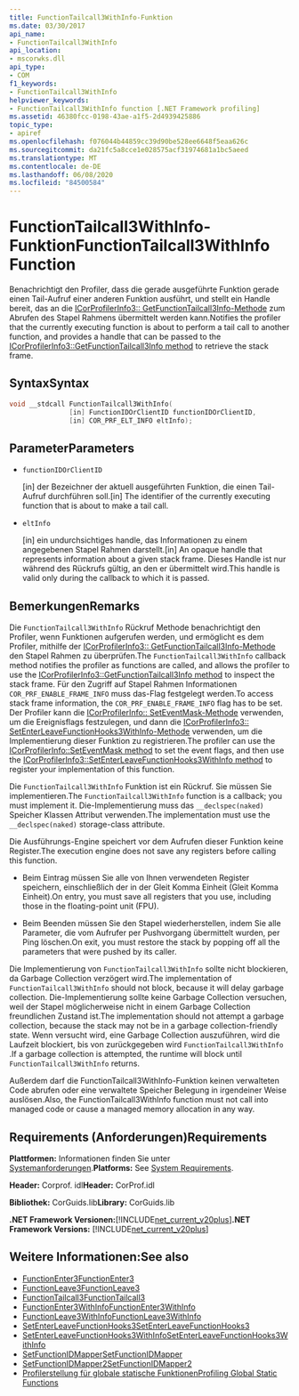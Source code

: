 ```yaml
---
title: FunctionTailcall3WithInfo-Funktion
ms.date: 03/30/2017
api_name:
- FunctionTailcall3WithInfo
api_location:
- mscorwks.dll
api_type:
- COM
f1_keywords:
- FunctionTailcall3WithInfo
helpviewer_keywords:
- FunctionTailcall3WithInfo function [.NET Framework profiling]
ms.assetid: 46380fcc-0198-43ae-a1f5-2d4939425886
topic_type:
- apiref
ms.openlocfilehash: f076044b44859cc39d90be528ee6648f5eaa626c
ms.sourcegitcommit: da21fc5a8cce1e028575acf31974681a1bc5aeed
ms.translationtype: MT
ms.contentlocale: de-DE
ms.lasthandoff: 06/08/2020
ms.locfileid: "84500584"
---
```

# <a name="functiontailcall3withinfo-function"></a><span data-ttu-id="cacfe-102">FunctionTailcall3WithInfo-Funktion</span><span class="sxs-lookup"><span data-stu-id="cacfe-102">FunctionTailcall3WithInfo Function</span></span>
<span data-ttu-id="cacfe-103">Benachrichtigt den Profiler, dass die gerade ausgeführte Funktion gerade einen Tail-Aufruf einer anderen Funktion ausführt, und stellt ein Handle bereit, das an die [ICorProfilerInfo3:: GetFunctionTailcall3Info-Methode](icorprofilerinfo3-getfunctiontailcall3info-method.md) zum Abrufen des Stapel Rahmens übermittelt werden kann.</span><span class="sxs-lookup"><span data-stu-id="cacfe-103">Notifies the profiler that the currently executing function is about to perform a tail call to another function, and provides a handle that can be passed to the [ICorProfilerInfo3::GetFunctionTailcall3Info method](icorprofilerinfo3-getfunctiontailcall3info-method.md) to retrieve the stack frame.</span></span>  
  
## <a name="syntax"></a><span data-ttu-id="cacfe-104">Syntax</span><span class="sxs-lookup"><span data-stu-id="cacfe-104">Syntax</span></span>  
  
```cpp  
void __stdcall FunctionTailcall3WithInfo(  
               [in] FunctionIDOrClientID functionIDOrClientID,  
               [in] COR_PRF_ELT_INFO eltInfo);  
```  
  
## <a name="parameters"></a><span data-ttu-id="cacfe-105">Parameter</span><span class="sxs-lookup"><span data-stu-id="cacfe-105">Parameters</span></span>  

- `functionIDOrClientID`

  <span data-ttu-id="cacfe-106">\[in] der Bezeichner der aktuell ausgeführten Funktion, die einen Tail-Aufruf durchführen soll.</span><span class="sxs-lookup"><span data-stu-id="cacfe-106">\[in] The identifier of the currently executing function that is about to make a tail call.</span></span>

- `eltInfo`

  <span data-ttu-id="cacfe-107">\[in] ein undurchsichtiges handle, das Informationen zu einem angegebenen Stapel Rahmen darstellt.</span><span class="sxs-lookup"><span data-stu-id="cacfe-107">\[in] An opaque handle that represents information about a given stack frame.</span></span> <span data-ttu-id="cacfe-108">Dieses Handle ist nur während des Rückrufs gültig, an den er übermittelt wird.</span><span class="sxs-lookup"><span data-stu-id="cacfe-108">This handle is valid only during the callback to which it is passed.</span></span>

## <a name="remarks"></a><span data-ttu-id="cacfe-109">Bemerkungen</span><span class="sxs-lookup"><span data-stu-id="cacfe-109">Remarks</span></span>  
 <span data-ttu-id="cacfe-110">Die `FunctionTailcall3WithInfo` Rückruf Methode benachrichtigt den Profiler, wenn Funktionen aufgerufen werden, und ermöglicht es dem Profiler, mithilfe der [ICorProfilerInfo3:: GetFunctionTailcall3Info-Methode](icorprofilerinfo3-getfunctiontailcall3info-method.md) den Stapel Rahmen zu überprüfen.</span><span class="sxs-lookup"><span data-stu-id="cacfe-110">The `FunctionTailcall3WithInfo` callback method notifies the profiler as functions are called, and allows the profiler to use the [ICorProfilerInfo3::GetFunctionTailcall3Info method](icorprofilerinfo3-getfunctiontailcall3info-method.md) to inspect the stack frame.</span></span> <span data-ttu-id="cacfe-111">Für den Zugriff auf Stapel Rahmen Informationen `COR_PRF_ENABLE_FRAME_INFO` muss das-Flag festgelegt werden.</span><span class="sxs-lookup"><span data-stu-id="cacfe-111">To access stack frame information, the `COR_PRF_ENABLE_FRAME_INFO` flag has to be set.</span></span> <span data-ttu-id="cacfe-112">Der Profiler kann die [ICorProfilerInfo:: SetEventMask-Methode](icorprofilerinfo-seteventmask-method.md) verwenden, um die Ereignisflags festzulegen, und dann die [ICorProfilerInfo3:: SetEnterLeaveFunctionHooks3WithInfo-Methode](icorprofilerinfo3-setenterleavefunctionhooks3withinfo-method.md) verwenden, um die Implementierung dieser Funktion zu registrieren.</span><span class="sxs-lookup"><span data-stu-id="cacfe-112">The profiler can use the [ICorProfilerInfo::SetEventMask method](icorprofilerinfo-seteventmask-method.md) to set the event flags, and then use the [ICorProfilerInfo3::SetEnterLeaveFunctionHooks3WithInfo method](icorprofilerinfo3-setenterleavefunctionhooks3withinfo-method.md) to register your implementation of this function.</span></span>  
  
 <span data-ttu-id="cacfe-113">Die `FunctionTailcall3WithInfo` Funktion ist ein Rückruf. Sie müssen Sie implementieren.</span><span class="sxs-lookup"><span data-stu-id="cacfe-113">The `FunctionTailcall3WithInfo` function is a callback; you must implement it.</span></span> <span data-ttu-id="cacfe-114">Die-Implementierung muss das `__declspec(naked)` Speicher Klassen Attribut verwenden.</span><span class="sxs-lookup"><span data-stu-id="cacfe-114">The implementation must use the `__declspec(naked)` storage-class attribute.</span></span>  
  
 <span data-ttu-id="cacfe-115">Die Ausführungs-Engine speichert vor dem Aufrufen dieser Funktion keine Register.</span><span class="sxs-lookup"><span data-stu-id="cacfe-115">The execution engine does not save any registers before calling this function.</span></span>  
  
- <span data-ttu-id="cacfe-116">Beim Eintrag müssen Sie alle von Ihnen verwendeten Register speichern, einschließlich der in der Gleit Komma Einheit (Gleit Komma Einheit).</span><span class="sxs-lookup"><span data-stu-id="cacfe-116">On entry, you must save all registers that you use, including those in the floating-point unit (FPU).</span></span>  
  
- <span data-ttu-id="cacfe-117">Beim Beenden müssen Sie den Stapel wiederherstellen, indem Sie alle Parameter, die vom Aufrufer per Pushvorgang übermittelt wurden, per Ping löschen.</span><span class="sxs-lookup"><span data-stu-id="cacfe-117">On exit, you must restore the stack by popping off all the parameters that were pushed by its caller.</span></span>  
  
 <span data-ttu-id="cacfe-118">Die Implementierung von `FunctionTailcall3WithInfo` sollte nicht blockieren, da Garbage Collection verzögert wird.</span><span class="sxs-lookup"><span data-stu-id="cacfe-118">The implementation of `FunctionTailcall3WithInfo` should not block, because it will delay garbage collection.</span></span> <span data-ttu-id="cacfe-119">Die-Implementierung sollte keine Garbage Collection versuchen, weil der Stapel möglicherweise nicht in einem Garbage Collection freundlichen Zustand ist.</span><span class="sxs-lookup"><span data-stu-id="cacfe-119">The implementation should not attempt a garbage collection, because the stack may not be in a garbage collection-friendly state.</span></span> <span data-ttu-id="cacfe-120">Wenn versucht wird, eine Garbage Collection auszuführen, wird die Laufzeit blockiert, bis von zurückgegeben wird `FunctionTailcall3WithInfo` .</span><span class="sxs-lookup"><span data-stu-id="cacfe-120">If a garbage collection is attempted, the runtime will block until `FunctionTailcall3WithInfo` returns.</span></span>  
  
 <span data-ttu-id="cacfe-121">Außerdem darf die FunctionTailcall3WithInfo-Funktion keinen verwalteten Code abrufen oder eine verwaltete Speicher Belegung in irgendeiner Weise auslösen.</span><span class="sxs-lookup"><span data-stu-id="cacfe-121">Also, the FunctionTailcall3WithInfo function must not call into managed code or cause a managed memory allocation in any way.</span></span>  
  
## <a name="requirements"></a><span data-ttu-id="cacfe-122">Requirements (Anforderungen)</span><span class="sxs-lookup"><span data-stu-id="cacfe-122">Requirements</span></span>  
 <span data-ttu-id="cacfe-123">**Plattformen:** Informationen finden Sie unter [Systemanforderungen](../../get-started/system-requirements.md).</span><span class="sxs-lookup"><span data-stu-id="cacfe-123">**Platforms:** See [System Requirements](../../get-started/system-requirements.md).</span></span>  
  
 <span data-ttu-id="cacfe-124">**Header:** Corprof. idl</span><span class="sxs-lookup"><span data-stu-id="cacfe-124">**Header:** CorProf.idl</span></span>  
  
 <span data-ttu-id="cacfe-125">**Bibliothek:** CorGuids.lib</span><span class="sxs-lookup"><span data-stu-id="cacfe-125">**Library:** CorGuids.lib</span></span>  
  
 <span data-ttu-id="cacfe-126">**.NET Framework Versionen:**[!INCLUDE[net_current_v20plus](../../../../includes/net-current-v20plus-md.md)]</span><span class="sxs-lookup"><span data-stu-id="cacfe-126">**.NET Framework Versions:** [!INCLUDE[net_current_v20plus](../../../../includes/net-current-v20plus-md.md)]</span></span>  
  
## <a name="see-also"></a><span data-ttu-id="cacfe-127">Weitere Informationen:</span><span class="sxs-lookup"><span data-stu-id="cacfe-127">See also</span></span>

- [<span data-ttu-id="cacfe-128">FunctionEnter3</span><span class="sxs-lookup"><span data-stu-id="cacfe-128">FunctionEnter3</span></span>](functionenter3-function.md)
- [<span data-ttu-id="cacfe-129">FunctionLeave3</span><span class="sxs-lookup"><span data-stu-id="cacfe-129">FunctionLeave3</span></span>](functionleave3-function.md)
- [<span data-ttu-id="cacfe-130">FunctionTailcall3</span><span class="sxs-lookup"><span data-stu-id="cacfe-130">FunctionTailcall3</span></span>](functiontailcall3-function.md)
- [<span data-ttu-id="cacfe-131">FunctionEnter3WithInfo</span><span class="sxs-lookup"><span data-stu-id="cacfe-131">FunctionEnter3WithInfo</span></span>](functiontailcall3-function.md)
- [<span data-ttu-id="cacfe-132">FunctionLeave3WithInfo</span><span class="sxs-lookup"><span data-stu-id="cacfe-132">FunctionLeave3WithInfo</span></span>](functionleave3withinfo-function.md)
- [<span data-ttu-id="cacfe-133">SetEnterLeaveFunctionHooks3</span><span class="sxs-lookup"><span data-stu-id="cacfe-133">SetEnterLeaveFunctionHooks3</span></span>](icorprofilerinfo3-setenterleavefunctionhooks3-method.md)
- [<span data-ttu-id="cacfe-134">SetEnterLeaveFunctionHooks3WithInfo</span><span class="sxs-lookup"><span data-stu-id="cacfe-134">SetEnterLeaveFunctionHooks3WithInfo</span></span>](icorprofilerinfo3-setenterleavefunctionhooks3withinfo-method.md)
- [<span data-ttu-id="cacfe-135">SetFunctionIDMapper</span><span class="sxs-lookup"><span data-stu-id="cacfe-135">SetFunctionIDMapper</span></span>](icorprofilerinfo-setfunctionidmapper-method.md)
- [<span data-ttu-id="cacfe-136">SetFunctionIDMapper2</span><span class="sxs-lookup"><span data-stu-id="cacfe-136">SetFunctionIDMapper2</span></span>](icorprofilerinfo3-setfunctionidmapper2-method.md)
- [<span data-ttu-id="cacfe-137">Profilerstellung für globale statische Funktionen</span><span class="sxs-lookup"><span data-stu-id="cacfe-137">Profiling Global Static Functions</span></span>](profiling-global-static-functions.md)
